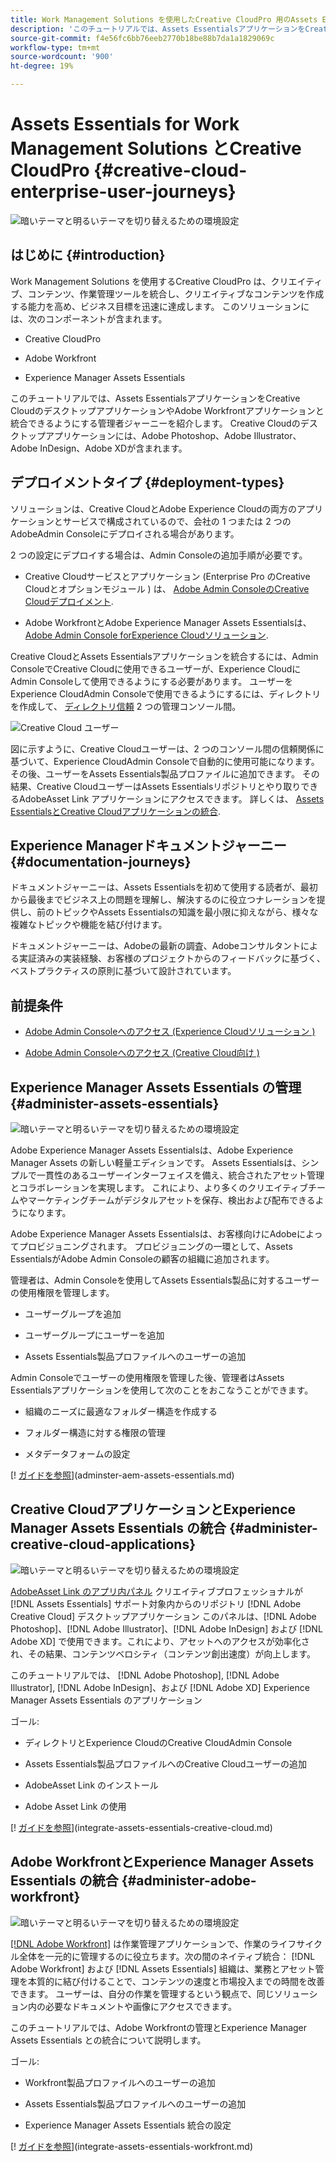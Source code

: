 ```yaml
---
title: Work Management Solutions を使用したCreative CloudPro 用のAssets Essentialsの設定
description: 'このチュートリアルでは、Assets EssentialsアプリケーションをCreative CloudのデスクトップアプリケーションやAdobe Workfrontアプリケーションと統合できるようにする管理者ジャーニーを紹介します。 Creative Cloudのデスクトップアプリケーションには、Adobe Photoshop、Adobe Illustrator、Adobe InDesign、Adobe XDが含まれます。 '
source-git-commit: f4e56fc6bb76eeb2770b18be88b7da1a1829069c
workflow-type: tm+mt
source-wordcount: '900'
ht-degree: 19%

---
```



# Assets Essentials for Work Management Solutions とCreative CloudPro {#creative-cloud-enterprise-user-journeys}

![暗いテーマと明るいテーマを切り替えるための環境設定](assets/cce-next-banner-landing-page.png)

## はじめに {#introduction}

Work Management Solutions を使用するCreative CloudPro は、クリエイティブ、コンテンツ、作業管理ツールを統合し、クリエイティブなコンテンツを作成する能力を高め、ビジネス目標を迅速に達成します。 このソリューションには、次のコンポーネントが含まれます。

* Creative CloudPro

* Adobe Workfront

* Experience Manager Assets Essentials

このチュートリアルでは、Assets EssentialsアプリケーションをCreative CloudのデスクトップアプリケーションやAdobe Workfrontアプリケーションと統合できるようにする管理者ジャーニーを紹介します。 Creative Cloudのデスクトップアプリケーションには、Adobe Photoshop、Adobe Illustrator、Adobe InDesign、Adobe XDが含まれます。

## デプロイメントタイプ {#deployment-types}

ソリューションは、Creative CloudとAdobe Experience Cloudの両方のアプリケーションとサービスで構成されているので、会社の 1 つまたは 2 つのAdobeAdmin Consoleにデプロイされる場合があります。

2 つの設定にデプロイする場合は、Admin Consoleの追加手順が必要です。

* Creative Cloudサービスとアプリケーション (Enterprise Pro のCreative Cloudとオプションモジュール ) は、 [Adobe Admin ConsoleのCreative Cloudデプロイメント](https://chl-author-preview.corp.adobe.com/content/help/en/enterprise/admin-guide.html).

* Adobe WorkfrontとAdobe Experience Manager Assets Essentialsは、 [Adobe Admin Console forExperience Cloudソリューション](https://experienceleague.adobe.com/docs/core-services/interface/administration/admin-getting-started.html).

Creative CloudとAssets Essentialsアプリケーションを統合するには、Admin ConsoleでCreative Cloudに使用できるユーザーが、Experience CloudにAdmin Consoleして使用できるようにする必要があります。 ユーザーをExperience CloudAdmin Consoleで使用できるようにするには、ディレクトリを作成して、 [ディレクトリ信頼](https://helpx.adobe.com/enterprise/using/set-up-identity.html#directory-trusting) 2 つの管理コンソール間。

![Creative Cloud ユーザー](assets/creative-cloud-users.svg)

図に示すように、Creative Cloudユーザーは、2 つのコンソール間の信頼関係に基づいて、Experience CloudAdmin Consoleで自動的に使用可能になります。 その後、ユーザーをAssets Essentials製品プロファイルに追加できます。 その結果、Creative CloudユーザーはAssets Essentialsリポジトリとやり取りできるAdobeAsset Link アプリケーションにアクセスできます。 詳しくは、 [Assets EssentialsとCreative Cloudアプリケーションの統合](integrate-assets-essentials-creative-cloud.md).

## Experience Managerドキュメントジャーニー {#documentation-journeys}

ドキュメントジャーニーは、Assets Essentialsを初めて使用する読者が、最初から最後までビジネス上の問題を理解し、解決するのに役立つナレーションを提供し、前のトピックやAssets Essentialsの知識を最小限に抑えながら、様々な複雑なトピックや機能を結び付けます。

ドキュメントジャーニーは、Adobeの最新の調査、Adobeコンサルタントによる実証済みの実装経験、お客様のプロジェクトからのフィードバックに基づく、ベストプラクティスの原則に基づいて設計されています。

## 前提条件

* [Adobe Admin Consoleへのアクセス (Experience Cloudソリューション )](https://experienceleague.adobe.com/docs/core-services/interface/administration/admin-getting-started.html)

* [Adobe Admin Consoleへのアクセス (Creative Cloud向け )](https://helpx.adobe.com/enterprise/admin-guide.html)

## Experience Manager Assets Essentials の管理 {#administer-assets-essentials}

![暗いテーマと明るいテーマを切り替えるための環境設定](assets/cce-assets.png)

Adobe Experience Manager Assets Essentialsは、Adobe Experience Manager Assets の新しい軽量エディションです。 Assets Essentialsは、シンプルで一貫性のあるユーザーインターフェイスを備え、統合されたアセット管理とコラボレーションを実現します。 これにより、より多くのクリエイティブチームやマーケティングチームがデジタルアセットを保存、検出および配布できるようになります。

Adobe Experience Manager Assets Essentialsは、お客様向けにAdobeによってプロビジョニングされます。 プロビジョニングの一環として、Assets EssentialsがAdobe Admin Consoleの顧客の組織に追加されます。

管理者は、Admin Consoleを使用してAssets Essentials製品に対するユーザーの使用権限を管理します。

* ユーザーグループを追加

* ユーザーグループにユーザーを追加

* Assets Essentials製品プロファイルへのユーザーの追加

Admin Consoleでユーザーの使用権限を管理した後、管理者はAssets Essentialsアプリケーションを使用して次のことをおこなうことができます。

* 組織のニーズに最適なフォルダー構造を作成する

* フォルダー構造に対する権限の管理

* メタデータフォームの設定

[! [ガイドを参照](https://helpx.adobe.com/content/dam/help/en/marketing-cloud/how-to/digital-foundation/_jcr_content/main-pars/image_1250343773/see-the-guide-sm.png)](adminster-aem-assets-essentials.md)

## Creative CloudアプリケーションとExperience Manager Assets Essentials の統合 {#administer-creative-cloud-applications}

![暗いテーマと明るいテーマを切り替えるための環境設定](assets/cce-creative-cloud.png)

[AdobeAsset Link のアプリ内パネル](https://www.adobe.com/jp/creativecloud/business/enterprise/adobe-asset-link.html) クリエイティブプロフェッショナルが [!DNL Assets Essentials] サポート対象内からのリポジトリ [!DNL Adobe Creative Cloud] デスクトップアプリケーション このパネルは、[!DNL Adobe Photoshop]、[!DNL Adobe Illustrator]、[!DNL Adobe InDesign] および [!DNL Adobe XD] で使用できます。これにより、アセットへのアクセスが効率化され、その結果、コンテンツベロシティ（コンテンツ創出速度）が向上します。

このチュートリアルでは、 [!DNL Adobe Photoshop], [!DNL Adobe Illustrator], [!DNL Adobe InDesign]、および [!DNL Adobe XD] Experience Manager Assets Essentials のアプリケーション

ゴール:

* ディレクトリとExperience CloudのCreative CloudAdmin Console

* Assets Essentials製品プロファイルへのCreative Cloudユーザーの追加

* AdobeAsset Link のインストール

* Adobe Asset Link の使用

[! [ガイドを参照](https://helpx.adobe.com/content/dam/help/en/marketing-cloud/how-to/digital-foundation/_jcr_content/main-pars/image_1250343773/see-the-guide-sm.png)](integrate-assets-essentials-creative-cloud.md)

## Adobe WorkfrontとExperience Manager Assets Essentials の統合 {#administer-adobe-workfront}

![暗いテーマと明るいテーマを切り替えるための環境設定](assets/cce-workfront.png)

[[!DNL Adobe Workfront]](https://www.workfront.com/) は作業管理アプリケーションで、作業のライフサイクル全体を一元的に管理するのに役立ちます。次の間のネイティブ統合： [!DNL Adobe Workfront] および [!DNL Assets Essentials] 組織は、業務とアセット管理を本質的に結び付けることで、コンテンツの速度と市場投入までの時間を改善できます。 ユーザーは、自分の作業を管理するという観点で、同じソリューション内の必要なドキュメントや画像にアクセスできます。

このチュートリアルでは、Adobe Workfrontの管理とExperience Manager Assets Essentials との統合について説明します。

ゴール:

* Workfront製品プロファイルへのユーザーの追加

* Assets Essentials製品プロファイルへのユーザーの追加

* Experience Manager Assets Essentials 統合の設定

[! [ガイドを参照](https://helpx.adobe.com/content/dam/help/en/marketing-cloud/how-to/digital-foundation/_jcr_content/main-pars/image_1250343773/see-the-guide-sm.png)](integrate-assets-essentials-workfront.md)


